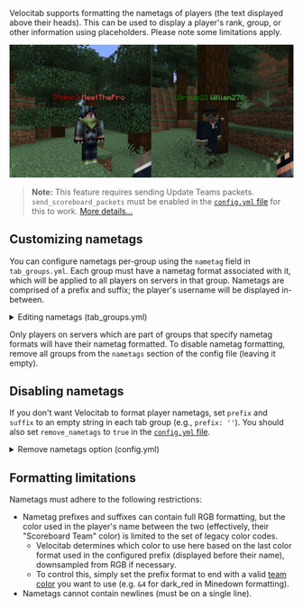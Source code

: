 Velocitab supports formatting the nametags of players (the text displayed above their heads). This can be used to display a player's rank, group, or other information using placeholders. Please note some limitations apply.

![Nametags being updated by Velocitab in-game](https://raw.githubusercontent.com/WiIIiam278/Velocitab/master/images/nametags.png)

> **Note:** This feature requires sending Update Teams packets. `send_scoreboard_packets` must be enabled in the [`config.yml` file](config-file) for this to work. [More details...](sorting#compatibility-issues)

## Customizing nametags
You can configure nametags per-group using the `nametag` field in `tab_groups.yml`. Each group must have a nametag format associated with it, which will be applied to all players on servers in that group. Nametags are comprised of a prefix and suffix; the player's username will be displayed in-between.

<details>
<summary>Editing nametags (tab_groups.yml)</summary>

```yaml
nametag:
  prefix: '&f%prefix%'
  suffix: '&f%suffix%'
```
</details>

Only players on servers which are part of groups that specify nametag formats will have their nametag formatted. To disable nametag formatting, remove all groups from the `nametags` section of the config file (leaving it empty).

## Disabling nametags
If you don't want Velocitab to format player nametags, set `prefix` and `suffix` to an empty string in each tab group (e.g., `prefix: ''`). You should also set `remove_nametags` to `true` in the [`config.yml` file](config-file).

<details>
<summary>Remove nametags option (config.yml)</summary>

```yaml
remove_nametags: true
```
</details>

## Formatting limitations
Nametags must adhere to the following restrictions:
* Nametag prefixes and suffixes can contain full RGB formatting, but the color used in the player's name between the two (effectively, their "Scoreboard Team" color) is limited to the set of legacy color codes.
  * Velocitab determines which color to use here based on the last color format used in the configured prefix (displayed before their name), downsampled from RGB if necessary.
  * To control this, simply set the prefix format to end with a valid [team color](https://wiki.vg/Text_formatting#Colors) you want to use (e.g. `&4` for dark_red in Minedown formatting).
* Nametags cannot contain newlines (must be on a single line).